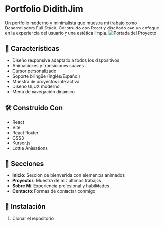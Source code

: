 # Portfolio DidithJim

Un portfolio moderno y minimalista que muestra mi trabajo como Desarrolladora Full Stack. Construido con React y diseñado con un enfoque en la experiencia del usuario y una estética limpia.
![Portada del Proyecto](/img/portada-portfolio.png)
## 🚀 Características

- Diseño responsive adaptado a todos los dispositivos
- Animaciones y transiciones suaves
- Cursor personalizado
- Soporte bilingüe (Inglés/Español)
- Muestra de proyectos interactiva
- Diseño UI/UX moderno
- Menú de navegación dinámico

## 🛠️ Construido Con

- React
- Vite
- React Router
- CSS3
- Kursor.js
- Lottie Animations

## 📱 Secciones

- **Inicio**: Sección de bienvenida con elementos animados
- **Proyectos**: Muestra de mis últimos trabajos
- **Sobre Mí**: Experiencia profesional y habilidades
- **Contacto**: Formas de contactar conmigo

## 🔧 Instalación

1. Clonar el repositorio
